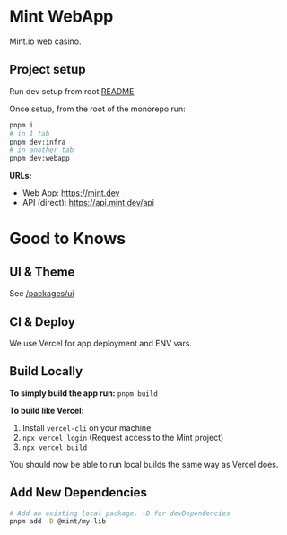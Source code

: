 # Mint WebApp
Mint.io web casino.

## Project setup
Run dev setup from root [README](../../README.md) 

Once setup, from the root of the monorepo run:
```bash
pnpm i
# in 1 tab
pnpm dev:infra
# in another tab
pnpm dev:webapp
```

**URLs:**
- Web App: https://mint.dev
- API (direct): https://api.mint.dev/api

# Good to Knows

## UI & Theme
See [/packages/ui](`../../packages/ui/README.md`)

## CI & Deploy
We use Vercel for app deployment and ENV vars.

## Build Locally
**To simply build the app run:** `pnpm build`

**To build like Vercel:**
1. Install `vercel-cli` on your machine
1. `npx vercel login` (Request access to the Mint project)
1. `npx vercel build`

You should now be able to run local builds the same way as Vercel does.

## Add New Dependencies
```bash
# Add an existing local package. -D for devDependencies 
pnpm add -D @mint/my-lib
